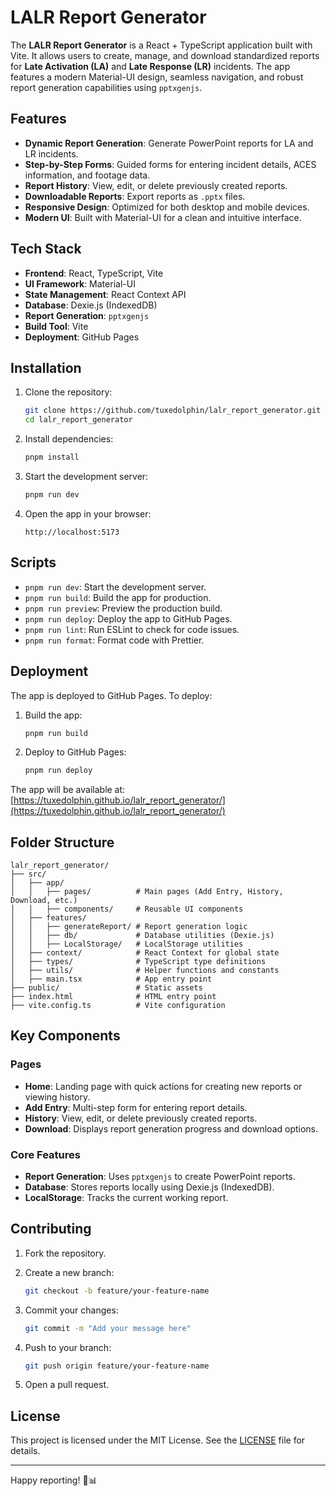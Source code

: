 # LALR Report Generator

The **LALR Report Generator** is a React + TypeScript application built with Vite. It allows users to create, manage, and download standardized reports for **Late Activation (LA)** and **Late Response (LR)** incidents. The app features a modern Material-UI design, seamless navigation, and robust report generation capabilities using `pptxgenjs`.

## Features

- **Dynamic Report Generation**: Generate PowerPoint reports for LA and LR incidents.
- **Step-by-Step Forms**: Guided forms for entering incident details, ACES information, and footage data.
- **Report History**: View, edit, or delete previously created reports.
- **Downloadable Reports**: Export reports as `.pptx` files.
- **Responsive Design**: Optimized for both desktop and mobile devices.
- **Modern UI**: Built with Material-UI for a clean and intuitive interface.

## Tech Stack

- **Frontend**: React, TypeScript, Vite
- **UI Framework**: Material-UI
- **State Management**: React Context API
- **Database**: Dexie.js (IndexedDB)
- **Report Generation**: `pptxgenjs`
- **Build Tool**: Vite
- **Deployment**: GitHub Pages

## Installation

1. Clone the repository:

   ```bash
   git clone https://github.com/tuxedolphin/lalr_report_generator.git
   cd lalr_report_generator
   ```

2. Install dependencies:

   ```bash
   pnpm install
   ```

3. Start the development server:

   ```bash
   pnpm run dev
   ```

4. Open the app in your browser:

   ```plaintext
   http://localhost:5173
   ```

## Scripts

- `pnpm run dev`: Start the development server.
- `pnpm run build`: Build the app for production.
- `pnpm run preview`: Preview the production build.
- `pnpm run deploy`: Deploy the app to GitHub Pages.
- `pnpm run lint`: Run ESLint to check for code issues.
- `pnpm run format`: Format code with Prettier.

## Deployment

The app is deployed to GitHub Pages. To deploy:

1. Build the app:

   ```bash
   pnpm run build
   ```

2. Deploy to GitHub Pages:

   ```bash
   pnpm run deploy
   ```

The app will be available at: [https://tuxedolphin.github.io/lalr_report_generator/](https://tuxedolphin.github.io/lalr_report_generator/)

## Folder Structure

```plaintext
lalr_report_generator/
├── src/
│   ├── app/
│   │   ├── pages/          # Main pages (Add Entry, History, Download, etc.)
│   │   ├── components/     # Reusable UI components
│   ├── features/
│   │   ├── generateReport/ # Report generation logic
│   │   ├── db/             # Database utilities (Dexie.js)
│   │   ├── LocalStorage/   # LocalStorage utilities
│   ├── context/            # React Context for global state
│   ├── types/              # TypeScript type definitions
│   ├── utils/              # Helper functions and constants
│   ├── main.tsx            # App entry point
├── public/                 # Static assets
├── index.html              # HTML entry point
├── vite.config.ts          # Vite configuration
```

## Key Components

### Pages

- **Home**: Landing page with quick actions for creating new reports or viewing history.
- **Add Entry**: Multi-step form for entering report details.
- **History**: View, edit, or delete previously created reports.
- **Download**: Displays report generation progress and download options.

### Core Features

- **Report Generation**: Uses `pptxgenjs` to create PowerPoint reports.
- **Database**: Stores reports locally using Dexie.js (IndexedDB).
- **LocalStorage**: Tracks the current working report.

## Contributing

1. Fork the repository.
2. Create a new branch:

   ```bash
   git checkout -b feature/your-feature-name
   ```

3. Commit your changes:

   ```bash
   git commit -m "Add your message here"
   ```

4. Push to your branch:

   ```bash
   git push origin feature/your-feature-name
   ```

5. Open a pull request.

## License

This project is licensed under the MIT License. See the [LICENSE](LICENSE.txt) file for details.

---

Happy reporting! 🚒📊
